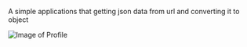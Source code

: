 A simple applications that getting json data from url and converting it to object



![Image of Profile](https://ibb.co/dBmTYyr)
